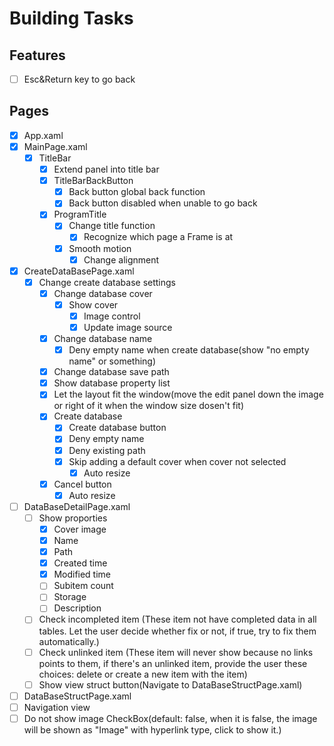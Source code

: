 # Building Tasks
## Features
- [ ] Esc&Return key to go back
## Pages
- [x] App.xaml
- [x] MainPage.xaml
  - [x] TitleBar
    - [x] Extend panel into title bar
    - [x] TitleBarBackButton
      - [x] Back button global back function
      - [x] Back button disabled when unable to go back
    - [x] ProgramTitle
      - [x] Change title function
        - [x] Recognize which page a Frame is at
      - [x] Smooth motion
        - [x] Change alignment
- [x] CreateDataBasePage.xaml
  - [x] Change create database settings
    - [x] Change database cover
      - [x] Show cover
        - [x] Image control
        - [x] Update image source
    - [x] Change database name
      - [x] Deny empty name when create database(show "no empty name" or something)
    - [x] Change database save path
    - [x] Show database property list
    - [x] Let the layout fit the window(move the edit panel down the image or right of it when the window size dosen't fit)
    - [x] Create database
      - [x] Create database button
      - [x] Deny empty name
      - [x] Deny existing path
      - [x] Skip adding a default cover when cover not selected
        - [x] Auto resize
    - [x] Cancel button
      - [x] Auto resize
- [ ] DataBaseDetailPage.xaml
  - [ ] Show proporties
    - [x] Cover image
    - [x] Name
    - [x] Path
    - [x] Created time
    - [x] Modified time
    - [ ] Subitem count
    - [ ] Storage
    - [ ] Description
  - [ ] Check incompleted item (These item not have completed data in all tables. Let the user decide whether fix or not, if true, try to fix them automatically.)
  - [ ] Check unlinked item (These item will never show because no links points to them, if there's an unlinked item, provide the user these choices: delete or create a new item with the item)
  - [ ] Show view struct button(Navigate to DataBaseStructPage.xaml)
- [ ] DataBaseStructPage.xaml
 - [ ] Navigation view
 - [ ] Do not show image CheckBox(default: false, when it is false, the image will be shown as "Image" with hyperlink type, click to show it.)

